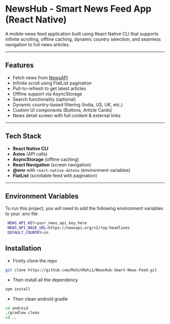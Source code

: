 #  NewsHub - Smart News Feed App (React Native)

A mobile news feed application built using React Native CLI that supports infinite scrolling, offline caching, dynamic country selection, and seamless navigation to full news articles.

---

##  Features

-  Fetch news from [NewsAPI](https://newsapi.org/)
-  Infinite scroll using FlatList pagination
-  Pull-to-refresh to get latest articles
-  Offline support via AsyncStorage
-  Search functionality (optional)
-  Dynamic country-based filtering (India, US, UK, etc.)
-  Custom UI components (Buttons, Article Cards)
-  News detail screen with full content & external links

---

##  Tech Stack

- **React Native CLI**
- **Axios** (API calls)
- **AsyncStorage** (offline caching)
- **React Navigation** (screen navigation)
- **@env** with `react-native-dotenv` (environment variables)
- **FlatList** (scrollable feed with pagination)

---


## Environment Variables

To run this project, you will need to add the following environment variables to your .env file

```bash
 NEWS_API_KEY=your_news_api_key_here
 NEWS_API_BASE_URL=https://newsapi.org/v2/top-headlines
 DEFAULT_COUNTRY=in
```

## Installation

- Firstly clone the repo

```bash
git clone https://github.com/MohitMahi1/NewsHub-Smart-News-Feed.git
```
- Then install all the dependency
```bash
npm install
```
- Then clean android gradle
```bash
cd android
./gradlew clean
cd ..
```